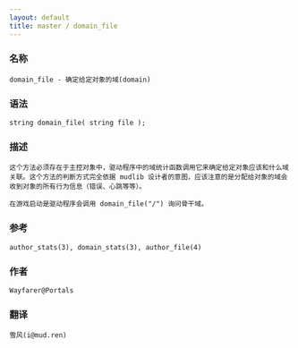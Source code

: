 ```yaml
---
layout: default
title: master / domain_file
---
```


### 名称

    domain_file - 确定给定对象的域(domain)

### 语法

    string domain_file( string file );

### 描述

    这个方法必须存在于主控对象中，驱动程序中的域统计函数调用它来确定给定对象应该和什么域关联。这个方法的判断方式完全依据 mudlib 设计者的意图，应该注意的是分配给对象的域会收到对象的所有行为信息（错误、心跳等等）。

    在游戏启动是驱动程序会调用 domain_file("/") 询问骨干域。

### 参考

    author_stats(3), domain_stats(3), author_file(4)

### 作者

    Wayfarer@Portals

### 翻译

    雪风(i@mud.ren)
